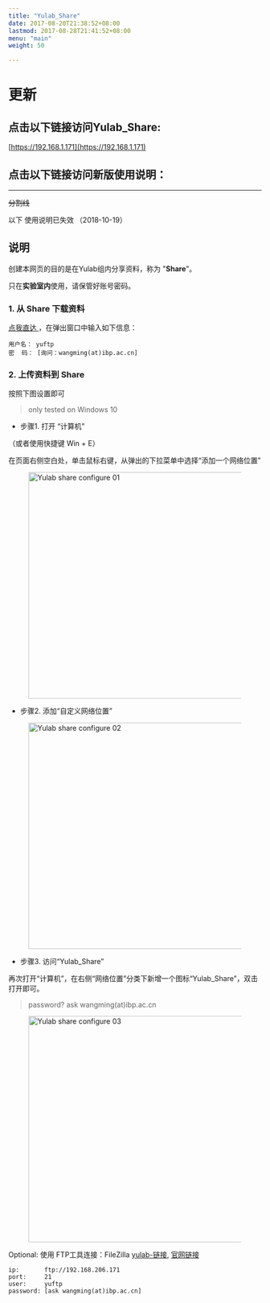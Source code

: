 ```yaml
---
title: "Yulab_Share"
date: 2017-08-20T21:38:52+08:00
lastmod: 2017-08-28T21:41:52+08:00
menu: "main"
weight: 50

---
```

# 更新

## 点击以下链接访问Yulab_Share:    
[https://192.168.1.171](https://192.168.1.171)

## 点击以下链接访问新版使用说明：  
[]()

----------------------------------------------------------- 
~~分割线~~

以下 使用说明已失效 （2018-10-19）

## 说明

创建本网页的目的是在Yulab组内分享资料，称为 "**Share**"。

只在**实验室内**使用，请保管好账号密码。

<!--more-->

### 1. 从 Share 下载资料

<a href="ftp://yuftp@192.168.206.171/Share"> 点我直达 </a>，在弹出窗口中输入如下信息：

```
用户名： yuftp
密  码： [询问：wangming(at)ibp.ac.cn]
```


### 2. 上传资料到 Share

按照下图设置即可

> only tested on Windows 10

+ 步骤1. 打开 “计算机” 

（或者使用快捷键 Win + E）

在页面右侧空白处，单击鼠标右键，从弹出的下拉菜单中选择“添加一个网络位置”


<figure>
  <img src="http://159.226.118.232/open/upload/img/yulab_share_config/yulab_share_config_01.jpg" alt="Yulab share configure 01" width="600" height="450">
</figure>

+ 步骤2. 添加“自定义网络位置” 

<figure>
  <img src="http://159.226.118.232/open/upload/img/yulab_share_config/yulab_share_config_02.png" alt="Yulab share configure 02" width="600" height="450">
</figure>

+ 步骤3. 访问“Yulab_Share”

再次打开“计算机”，在右侧“网络位置”分类下新增一个图标“Yulab_Share”，双击打开即可。

> password? ask wangming(at)ibp.ac.cn

<figure>
  <img src="http://159.226.118.232/open/upload/img/yulab_share_config/yulab_share_config_03.png" alt="Yulab share configure 03" width="600" height="450">
</figure>


Optional: 使用 FTP工具连接：FileZilla <a href="ftp://192.168.206.171/Archive/06.Software/04.%C9%FA%D0%C5%B9%A4%BE%DF/%5B%CD%F8%C2%E7%B9%A4%BE%DF%5D.FileZillaPortable.rar">yulab-链接<a/>, <a href="https://filezilla-project.org/">官网链接</a>

```
ip:       ftp://192.168.206.171
port:     21
user:     yuftp
password: [ask wangming(at)ibp.ac.cn]
```

